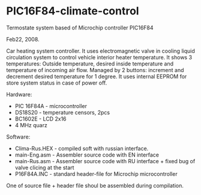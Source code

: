 # PIC16F84-climate-control
Termostate system based of Microchip controller PIC16F84

Feb22, 2008.

Car heating system controller. It uses electromagnetic valve in cooling liquid circulation system to control vehicle interior heater temperature. It shows 3 temperatures: Outside temperature, desired inside temperature and temperature of incoming air flow. Managed by 2 buttons: increment and decrement desired temperature for 1 degree. It uses internal EEPROM for store system status in case of power off.

Hardware:
- PIC 16F84A - microcontroller
- DS18S20 - temperature censors, 2pcs
- BC1602E - LCD 2x16
- 4 MHz quarz 

Software:
- Clima-Rus.HEX - compiled soft with russian interface.
- main-Eng.asm - Assembler source code with EN interface
- main-Rus.asm - Assembler source code with RU interface + fixed bug of valve clicing at the start
- P16F84A.INC  - standard header-file for Microchip microcontroller

One of source file + header file shoul be assembled during compilation.

